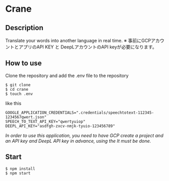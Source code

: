 # Crane
## Description
Translate your words into another language in real time.
※ 事前にGCPアカウントとアプリのAPI KEY と DeepLアカウントのAPI keyが必要になります。

## How to use
Clone the repository and add the .env file to the repository
```shell=
$ git clone
$ cd crane
$ touch .env
```

like this
```shell=
GOOGLE_APPLICATION_CREDENTIALS=".credentials/speechtotext-112345-1234567qwert.json"
SPEECH_TO_TEXT_API_KEY="qwertyuiop"
DEEPL_API_KEY="asdfgh-zxcv-nmjk-tyuio-123456789"
```

*In order to use this application, you need to have GCP create a project and an API key and DeepL API key in advance, using the It must be done.*

## Start
```shell=
$ npm install
$ npm start
```
